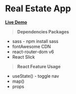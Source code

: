 # Real Estate App

**[Live Demo](https://main--e-commerce1-cs.netlify.app/)**


> ****Dependencies Packages****
- sass - npm install sass
- fontAwesome CDN
- react-router-dom v6
- React Slick

 > ****React Feature Usage****

- useState() - toggle nav
- map()
- props